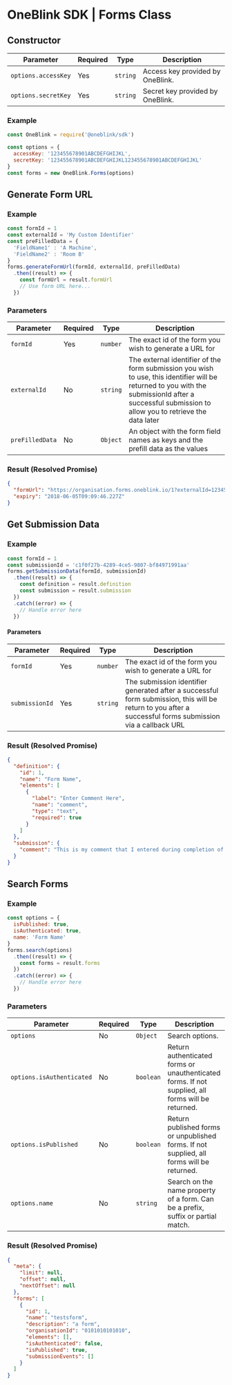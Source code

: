 # OneBlink SDK | Forms Class

## Constructor

| Parameter | Required | Type | Description
|---|---|---|---|
| `options.accessKey` | Yes | `string` | Access key provided by OneBlink. |
| `options.secretKey` | Yes | `string` | Secret key provided by OneBlink. |

### Example

```javascript
const OneBlink = require('@oneblink/sdk')

const options = {
  accessKey: '123455678901ABCDEFGHIJKL',
  secretKey: '123455678901ABCDEFGHIJKL123455678901ABCDEFGHIJKL'
}
const forms = new OneBlink.Forms(options)
```

## Generate Form URL

### Example

```javascript
const formId = 1
const externalId = 'My Custom Identifier'
const preFilledData = {
  'FieldName1' : 'A Machine',
  'FieldName2' : 'Room B'
}
forms.generateFormUrl(formId, externalId, preFilledData)
  .then((result) => {
    const formUrl = result.formUrl
    // Use form URL here...
  })
```

### Parameters

| Parameter | Required | Type | Description
|---|---|---|---|
| `formId` | Yes | `number` | The exact id of the form you wish to generate a URL for |
| `externalId` | No | `string` | The external identifier of the form submission you wish to use, this identifier will be returned to you with the submissionId after a successful submission to allow you to retrieve the data later |
| `preFilledData` | No | `Object` |  An object with the form field names as keys and the prefill data as the values |

### Result (Resolved Promise)

```json
{
  "formUrl": "https://organisation.forms.oneblink.io/1?externalId=123456abc&access_key=qwertyuiop098765432&preFillFormDataId=123",
  "expiry": "2018-06-05T09:09:46.227Z"
}
```

## Get Submission Data

### Example

```javascript
const formId = 1
const submissionId = 'c1f0f27b-4289-4ce5-9807-bf84971991aa'
forms.getSubmissionData(formId, submissionId)
  .then((result) => {
    const definition = result.definition
    const submission = result.submission
  })
  .catch((error) => {
    // Handle error here
  })
```

#### Parameters

| Parameter | Required | Type | Description
|---|---|---|---|
| `formId` | Yes | `number` | The exact id of the form you wish to generate a URL for |
| `submissionId` | Yes | `string` | The submission identifier generated after a successful form submission, this will be return to you after a successful forms submission via a callback URL |

### Result (Resolved Promise)

```json
{
  "definition": {
    "id": 1,
    "name": "Form Name",
    "elements": [
      {
        "label": "Enter Comment Here",
        "name": "comment",
        "type": "text",
        "required": true
      }
    ]
  },
  "submission": {
    "comment": "This is my comment that I entered during completion of the form"
  }
}
```

## Search Forms

### Example

```javascript
const options = {
  isPublished: true,
  isAuthenticated: true,
  name: 'Form Name'
}
forms.search(options)
  .then((result) => {
    const forms = result.forms
  })
  .catch((error) => {
    // Handle error here
  })
```

### Parameters

| Parameter | Required | Type | Description
|---|---|---|---|
| `options` | No | `Object` | Search options. |
| `options.isAuthenticated` | No | `boolean` | Return authenticated forms or unauthenticated forms. If not supplied, all forms will be returned. |
| `options.isPublished` | No | `boolean` | Return published forms or unpublished forms. If not supplied, all forms will be returned. |
| `options.name` | No | `string` | Search on the name property of a form. Can be a prefix, suffix or partial match. |

### Result (Resolved Promise)

```json
{
  "meta": {
    "limit": null,
    "offset": null,
    "nextOffset": null
  },
  "forms": [
    {
      "id": 1,
      "name": "testsform",
      "description": "a form",
      "organisationId": "0101010101010",
      "elements": [],
      "isAuthenticated": false,
      "isPublished": true,
      "submissionEvents": []
    }
  ]
}
```
